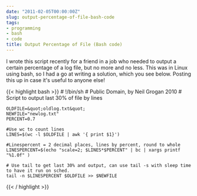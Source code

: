 ```yaml
---
date: "2011-02-05T00:00:00Z"
slug: output-percentage-of-file-bash-code
tags:
- programming
- bash
- code
title: Output Percentage of File (Bash code)
---
```


I wrote this script recently for a friend in a job who 
needed to output a certain percentage of a log file, but 
no more and no less. This was in Linux using bash, so I 
had a go at writing a solution, which you see below. Posting 
this up in case it's useful to anyone else!

{{< highlight bash >}}
	# !/bin/sh
	# Public Domain, by Neil Grogan 2010
	# Script to output last 30% of file by lines

	OLDFILE=&quot;oldlog.txt&quot;
	NEWFILE="newlog.txt"
	PERCENT=0.7

	#Use wc to count lines
	LINES=$(wc -l $OLDFILE | awk '{ print $1}')

	#Linespercent = 2 decimal places, lines by percent, round to whole
	LINESPERCENT=$(echo "scale=2; $LINES*$PERCENT" | bc | xargs printf "%1.0f" )

	# Use tail to get last 30% and output, can use tail -s with sleep time to have it run on sched.
	tail -n $LINESPERCENT $OLDFILE >> $NEWFILE
{{< / highlight >}}